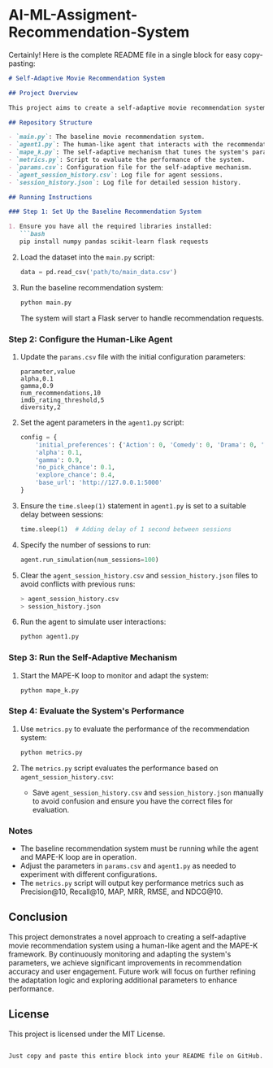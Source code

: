# AI-ML-Assigment-Recommendation-System
Certainly! Here is the complete README file in a single block for easy copy-pasting:

```markdown
# Self-Adaptive Movie Recommendation System

## Project Overview

This project aims to create a self-adaptive movie recommendation system that dynamically adjusts its parameters to improve recommendation accuracy over time. The system is built upon an existing baseline recommendation engine and incorporates a human-like agent to simulate realistic movie-watching behavior. The self-adaptive mechanism is implemented using the MAPE-K framework, which continuously monitors system performance, analyzes interaction data, plans parameter adjustments, and executes these adaptations in real-time.

## Repository Structure

- `main.py`: The baseline movie recommendation system.
- `agent1.py`: The human-like agent that interacts with the recommendation system.
- `mape_k.py`: The self-adaptive mechanism that tunes the system's parameters.
- `metrics.py`: Script to evaluate the performance of the system.
- `params.csv`: Configuration file for the self-adaptive mechanism.
- `agent_session_history.csv`: Log file for agent sessions.
- `session_history.json`: Log file for detailed session history.

## Running Instructions

### Step 1: Set Up the Baseline Recommendation System

1. Ensure you have all the required libraries installed:
   ```bash
   pip install numpy pandas scikit-learn flask requests
   ```

2. Load the dataset into the `main.py` script:
   ```python
   data = pd.read_csv('path/to/main_data.csv')
   ```

3. Run the baseline recommendation system:
   ```bash
   python main.py
   ```
   The system will start a Flask server to handle recommendation requests.

### Step 2: Configure the Human-Like Agent

1. Update the `params.csv` file with the initial configuration parameters:
   ```csv
   parameter,value
   alpha,0.1
   gamma,0.9
   num_recommendations,10
   imdb_rating_threshold,5
   diversity,2
   ```

2. Set the agent parameters in the `agent1.py` script:
   ```python
   config = {
       'initial_preferences': {'Action': 0, 'Comedy': 0, 'Drama': 0, 'Horror': 0},
       'alpha': 0.1,
       'gamma': 0.9,
       'no_pick_chance': 0.1,
       'explore_chance': 0.4,
       'base_url': 'http://127.0.0.1:5000'
   }
   ```

3. Ensure the `time.sleep(1)` statement in `agent1.py` is set to a suitable delay between sessions:
   ```python
   time.sleep(1)  # Adding delay of 1 second between sessions
   ```

4. Specify the number of sessions to run:
   ```python
   agent.run_simulation(num_sessions=100)
   ```

5. Clear the `agent_session_history.csv` and `session_history.json` files to avoid conflicts with previous runs:
   ```bash
   > agent_session_history.csv
   > session_history.json
   ```

6. Run the agent to simulate user interactions:
   ```bash
   python agent1.py
   ```

### Step 3: Run the Self-Adaptive Mechanism

1. Start the MAPE-K loop to monitor and adapt the system:
   ```bash
   python mape_k.py
   ```

### Step 4: Evaluate the System's Performance

1. Use `metrics.py` to evaluate the performance of the recommendation system:
   ```bash
   python metrics.py
   ```

2. The `metrics.py` script evaluates the performance based on `agent_session_history.csv`:
   - Save `agent_session_history.csv` and `session_history.json` manually to avoid confusion and ensure you have the correct files for evaluation.

### Notes

- The baseline recommendation system must be running while the agent and MAPE-K loop are in operation.
- Adjust the parameters in `params.csv` and `agent1.py` as needed to experiment with different configurations.
- The `metrics.py` script will output key performance metrics such as Precision@10, Recall@10, MAP, MRR, RMSE, and NDCG@10.

## Conclusion

This project demonstrates a novel approach to creating a self-adaptive movie recommendation system using a human-like agent and the MAPE-K framework. By continuously monitoring and adapting the system's parameters, we achieve significant improvements in recommendation accuracy and user engagement. Future work will focus on further refining the adaptation logic and exploring additional parameters to enhance performance.

## License

This project is licensed under the MIT License.
```

Just copy and paste this entire block into your README file on GitHub.
